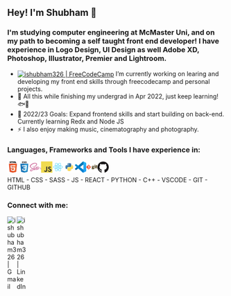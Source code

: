 ## Hey! I'm Shubham 👋

### I'm studying computer engineering at McMaster Uni, and on my path to becoming a self taught front end developer! I have experience in Logo Design, UI Design as well Adobe XD, Photoshop, Illustrator, Premier and Lightroom.

- [<img align="center" alt="ishubham326 | FreeCodeCamp" width="20px" src="https://cdn.jsdelivr.net/npm/simple-icons@3.4.0/icons/freecodecamp.svg"/>][free] I’m currently working on learing and developing my front end skills through freecodecamp and personal projects.
- 🌱   All this while finishing my undergrad in Apr 2022, just keep learning! 🐟🤣
- 🥅   2022/23 Goals: Expand frontend skills and start building on back-end. Currently learning Redx and Node JS
- ⚡   I also enjoy making music, cinematography and photography.


### Languages, Frameworks and Tools I have experience in:

<img align="left" alt="html5" width="26px" src="https://raw.githubusercontent.com/github/explore/80688e429a7d4ef2fca1e82350fe8e3517d3494d/topics/html/html.png" /><img align="left" alt="CSS3" width="26px" src="https://raw.githubusercontent.com/github/explore/80688e429a7d4ef2fca1e82350fe8e3517d3494d/topics/css/css.png" /><img align="left" alt="sass" width="26px" src="https://raw.githubusercontent.com/github/explore/80688e429a7d4ef2fca1e82350fe8e3517d3494d/topics/sass/sass.png" /><img align="left" alt="JavaScript" width="26px" src="https://raw.githubusercontent.com/github/explore/80688e429a7d4ef2fca1e82350fe8e3517d3494d/topics/javascript/javascript.png" /><img align="left" alt="html5" width="26px" src="https://raw.githubusercontent.com/github/explore/80688e429a7d4ef2fca1e82350fe8e3517d3494d/topics/react/react.png" /><img align="left" alt="GitHub" width="26px" src="https://raw.githubusercontent.com/github/explore/78df643247d429f6cc873026c0622819ad797942/topics/python/python.png" /><img align="left" alt="Visual Studio Code" width="26px" src="https://raw.githubusercontent.com/github/explore/80688e429a7d4ef2fca1e82350fe8e3517d3494d/topics/visual-studio-code/visual-studio-code.png" /><img align="left" alt="git" width="26px" src="https://raw.githubusercontent.com/github/explore/80688e429a7d4ef2fca1e82350fe8e3517d3494d/topics/git/git.png" /><img align="left" alt="GitHub" width="26px" src="https://raw.githubusercontent.com/github/explore/78df643247d429f6cc873026c0622819ad797942/topics/github/github.png" /><br><br>
HTML - CSS - SASS - JS - REACT - PYTHON - C++ - VSCODE - GIT - GITHUB


### Connect with me:

[<img align="left" alt="ishubham326 | Gmail" width="22px" src="https://cdn.jsdelivr.net/npm/simple-icons@3.4.0/icons/gmail.svg" />][email]
[<img align="left" alt="ishubham326 | LinkedIn" width="22px" src="https://cdn.jsdelivr.net/npm/simple-icons@v3/icons/linkedin.svg" />][linkedin]

[free]: https://www.freecodecamp.org/ishubham326
[twitter]: https://twitter.com/ishubham326
[instagram]: https://instagram.com/ishubham326
[linkedin]: https://www.linkedin.com/in/shubham-shukla-397b7a193/
[email]: mailto:ishubham326@gmail.com
<!-- [<img align="left" alt="ishubham326 | Twitter" width="22px" src="https://cdn.jsdelivr.net/npm/simple-icons@v3/icons/twitter.svg" />][twitter]
[<img align="left" alt="ishubham326 | Instagram" width="22px" src="https://cdn.jsdelivr.net/npm/simple-icons@v3/icons/instagram.svg" />][instagram] -->
